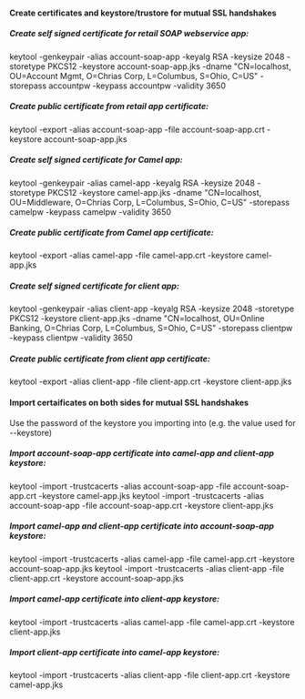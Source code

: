 #### Create certificates and keystore/trustore for mutual SSL handshakes

##### Create self signed certificate for retail SOAP webservice app:
keytool -genkeypair -alias account-soap-app -keyalg RSA -keysize 2048 -storetype PKCS12 -keystore account-soap-app.jks -dname "CN=localhost, OU=Account Mgmt, O=Chrias Corp, L=Columbus, S=Ohio, C=US" -storepass accountpw -keypass accountpw -validity 3650

##### Create public certificate from retail app certificate:
keytool -export -alias account-soap-app -file account-soap-app.crt -keystore account-soap-app.jks

##### Create self signed certificate for Camel app:
keytool -genkeypair -alias camel-app -keyalg RSA -keysize 2048 -storetype PKCS12 -keystore camel-app.jks -dname "CN=localhost, OU=Middleware, O=Chrias Corp, L=Columbus, S=Ohio, C=US" -storepass camelpw -keypass camelpw -validity 3650

##### Create public certificate from Camel app certificate:
keytool -export -alias camel-app -file camel-app.crt -keystore camel-app.jks

##### Create self signed certificate for client app:
keytool -genkeypair -alias client-app -keyalg RSA -keysize 2048 -storetype PKCS12 -keystore client-app.jks -dname "CN=localhost, OU=Online Banking, O=Chrias Corp, L=Columbus, S=Ohio, C=US" -storepass clientpw -keypass clientpw -validity 3650

##### Create public certificate from client app certificate:
keytool -export -alias client-app -file client-app.crt -keystore client-app.jks

#### Import certaificates on both sides for mutual SSL handshakes

Use the password of the keystore you importing into (e.g. the value used for --keystore)

##### Import account-soap-app certificate into camel-app and client-app keystore:
keytool -import -trustcacerts -alias account-soap-app -file account-soap-app.crt -keystore camel-app.jks
keytool -import -trustcacerts -alias account-soap-app -file account-soap-app.crt -keystore client-app.jks

##### Import camel-app and client-app certificate into account-soap-app keystore:
keytool -import -trustcacerts -alias camel-app -file camel-app.crt -keystore account-soap-app.jks
keytool -import -trustcacerts -alias client-app -file client-app.crt -keystore account-soap-app.jks

##### Import camel-app certificate into client-app keystore:
keytool -import -trustcacerts -alias camel-app -file camel-app.crt -keystore client-app.jks

##### Import client-app certificate into camel-app keystore:
keytool -import -trustcacerts -alias client-app -file client-app.crt -keystore camel-app.jks